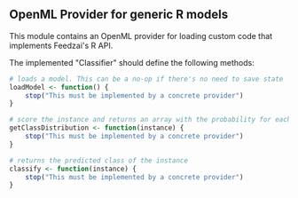 OpenML Provider for generic R models
------------------------------------------------------------

This module contains an OpenML provider for loading custom code that implements
Feedzai's R API.

The implemented "Classifier" should define the following methods: 

```r
# loads a model. This can be a no-op if there's no need to save state  
loadModel <- function() {
    stop("This must be implemented by a concrete provider")
}

# score the instance and returns an array with the probability for each of the classes
getClassDistribution <- function(instance) {
    stop("This must be implemented by a concrete provider")
}

# returns the predicted class of the instance
classify <- function(instance) {
    stop("This must be implemented by a concrete provider")
}
``` 

